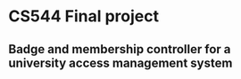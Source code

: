 # CS544 Final project

## 
## Badge and membership controller for a university access management system
